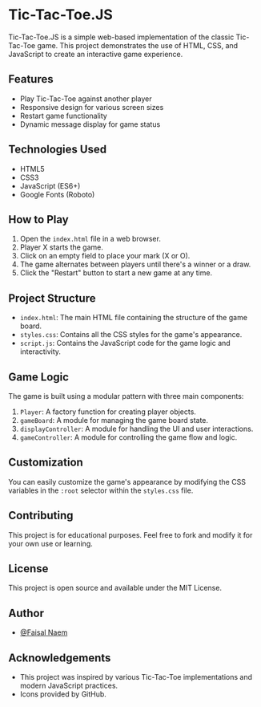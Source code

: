 # Tic-Tac-Toe.JS

Tic-Tac-Toe.JS is a simple web-based implementation of the classic Tic-Tac-Toe game. This project demonstrates the use of HTML, CSS, and JavaScript to create an interactive game experience.

## Features

- Play Tic-Tac-Toe against another player
- Responsive design for various screen sizes
- Restart game functionality
- Dynamic message display for game status

## Technologies Used

- HTML5
- CSS3
- JavaScript (ES6+)
- Google Fonts (Roboto)

## How to Play

1. Open the `index.html` file in a web browser.
2. Player X starts the game.
3. Click on an empty field to place your mark (X or O).
4. The game alternates between players until there's a winner or a draw.
5. Click the "Restart" button to start a new game at any time.

## Project Structure

- `index.html`: The main HTML file containing the structure of the game board.
- `styles.css`: Contains all the CSS styles for the game's appearance.
- `script.js`: Contains the JavaScript code for the game logic and interactivity.

## Game Logic

The game is built using a modular pattern with three main components:

1. `Player`: A factory function for creating player objects.
2. `gameBoard`: A module for managing the game board state.
3. `displayController`: A module for handling the UI and user interactions.
4. `gameController`: A module for controlling the game flow and logic.

## Customization

You can easily customize the game's appearance by modifying the CSS variables in the `:root` selector within the `styles.css` file.

## Contributing

This project is for educational purposes. Feel free to fork and modify it for your own use or learning.

## License

This project is open source and available under the MIT License.

## Author

- [@Faisal Naem](https://github.com/MrBonedud)

## Acknowledgements

- This project was inspired by various Tic-Tac-Toe implementations and modern JavaScript practices.
- Icons provided by GitHub.
